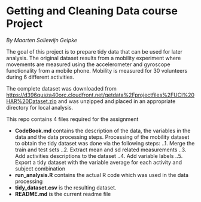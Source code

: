 # Getting and Cleaning Data course Project
*By Maarten Sollewijn Gelpke*

The goal of this project is to prepare tidy data that can be used for later analysis.
The original dataset results from a mobility experiment where movements are measured using the accelerometer and gyroscope functionality from a mobile phone. Mobility is measured for 30 volunteers during 6 different activities.

The complete dataset was downloaded from https://d396qusza40orc.cloudfront.net/getdata%2Fprojectfiles%2FUCI%20HAR%20Dataset.zip and was unzipped and placed in an appropriate directory for local analysis.

This repo contains 4 files required for the assignment
- **CodeBook.md** contains the description of the data, the variables in the data and the data  processing steps. Processing of the mobility dataset to obtain the tidy dataset was done via the following steps:
..1. Merge the train and test sets
..2. Extract mean and sd related measurements
..3. Add activities descriptions to the dataset
..4. Add variable labels
..5. Export a tidy dataset with the variable average for each activity and subject combination
- **run_analysis.R** contains the actual R code which was used in the data processing
- **tidy_dataset.csv** is the resulting dataset. 
- **README.md** is the current readme file


